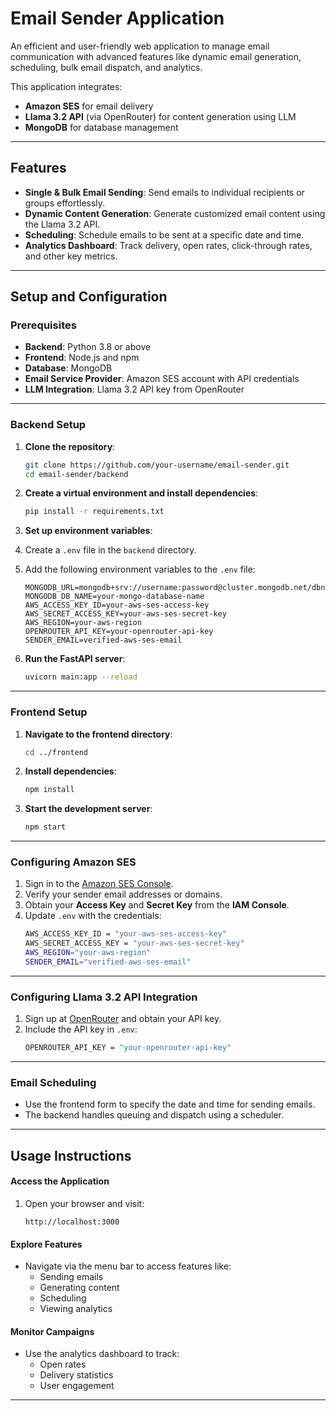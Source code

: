 # Email Sender Application  

An efficient and user-friendly web application to manage email communication with advanced features like dynamic email generation, scheduling, bulk email dispatch, and analytics.  

This application integrates:  
- **Amazon SES** for email delivery  
- **Llama 3.2 API** (via OpenRouter) for content generation using LLM
- **MongoDB** for database management  

---

## Features  

- **Single & Bulk Email Sending**: Send emails to individual recipients or groups effortlessly.  
- **Dynamic Content Generation**: Generate customized email content using the Llama 3.2 API.  
- **Scheduling**: Schedule emails to be sent at a specific date and time.  
- **Analytics Dashboard**: Track delivery, open rates, click-through rates, and other key metrics.  

---

## Setup and Configuration  

### Prerequisites  

- **Backend**: Python 3.8 or above  
- **Frontend**: Node.js and npm  
- **Database**: MongoDB  
- **Email Service Provider**: Amazon SES account with API credentials  
- **LLM Integration**: Llama 3.2 API key from OpenRouter  

---

### Backend Setup  

1. **Clone the repository**:  
   ```bash  
   git clone https://github.com/your-username/email-sender.git  
   cd email-sender/backend  
   ```  

2. **Create a virtual environment and install dependencies**:  
   ```bash  
   pip install -r requirements.txt  
   ```  

3. **Set up environment variables**:  
  1. Create a `.env` file in the `backend` directory.  
  2. Add the following environment variables to the `.env` file:  
     ```env
     MONGODB_URL=mongodb+srv://username:password@cluster.mongodb.net/dbname
     MONGODB_DB_NAME=your-mongo-database-name
     AWS_ACCESS_KEY_ID=your-aws-ses-access-key
     AWS_SECRET_ACCESS_KEY=your-aws-ses-secret-key
     AWS_REGION=your-aws-region
     OPENROUTER_API_KEY=your-openrouter-api-key
     SENDER_EMAIL=verified-aws-ses-email
     ```  

4. **Run the FastAPI server**:  
   ```bash  
   uvicorn main:app --reload  
   ```  

---

### Frontend Setup  

1. **Navigate to the frontend directory**:  
   ```bash  
   cd ../frontend  
   ```  

2. **Install dependencies**:  
   ```bash  
   npm install  
   ```  

3. **Start the development server**:  
   ```bash  
   npm start  
   ```  

---

### Configuring Amazon SES  

1. Sign in to the [Amazon SES Console](https://console.aws.amazon.com/ses/).  
2. Verify your sender email addresses or domains.  
3. Obtain your **Access Key** and **Secret Key** from the **IAM Console**.  
4. Update `.env` with the credentials:  
   ```bash
   AWS_ACCESS_KEY_ID = "your-aws-ses-access-key"
   AWS_SECRET_ACCESS_KEY = "your-aws-ses-secret-key"
   AWS_REGION="your-aws-region"
   SENDER_EMAIL="verified-aws-ses-email"
   ```

---

### Configuring Llama 3.2 API Integration  

1. Sign up at [OpenRouter](https://openrouter.ai/) and obtain your API key.  
2. Include the API key in `.env`:  
   ```bash
   OPENROUTER_API_KEY = "your-openrouter-api-key"
   ```

---

### Email Scheduling 

- Use the frontend form to specify the date and time for sending emails.  
- The backend handles queuing and dispatch using a scheduler.  

---

## Usage Instructions  

#### Access the Application  

1. Open your browser and visit:  
   ```
   http://localhost:3000
   ```

#### Explore Features  

- Navigate via the menu bar to access features like:  
  - Sending emails  
  - Generating content  
  - Scheduling  
  - Viewing analytics  

#### Monitor Campaigns  

- Use the analytics dashboard to track:  
  - Open rates  
  - Delivery statistics  
  - User engagement  

---

